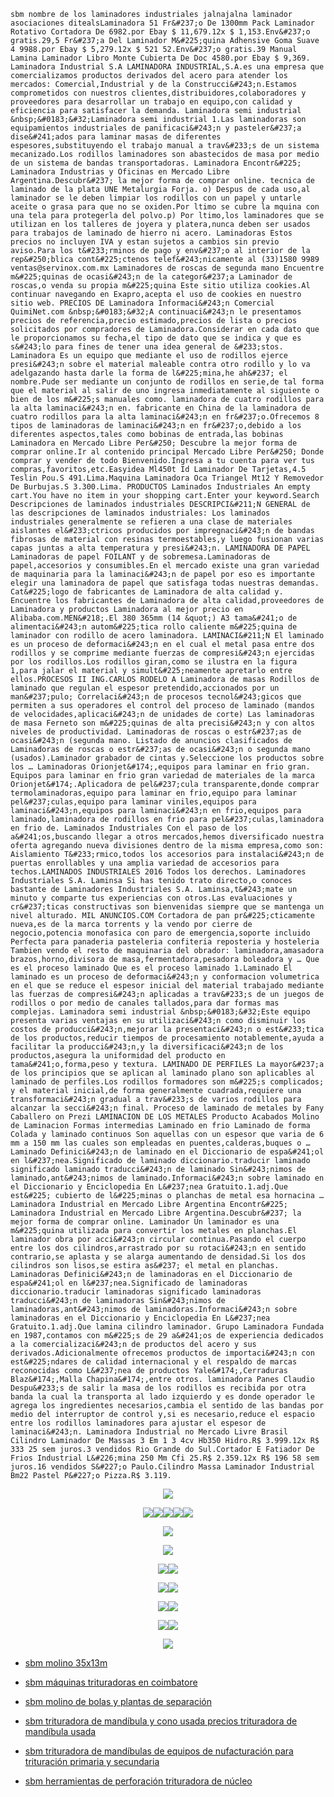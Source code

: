 
```
sbm nombre de los laminadores industriales jalnajalna laminador asociaciones ditealsLaminadora 51 Fr&#237;o De 1300mm Pack Laminador Rotativo Cortadora De 6982.por Ebay $ 11,679.12x $ 1,153.Env&#237;o gratis.29,5 Fr&#237;a Del Laminador M&#225;quina Adhensive Goma Suave 4 9988.por Ebay $ 5,279.12x $ 521 52.Env&#237;o gratis.39 Manual Lamina Laminador Libro Monte Cubierta De Doc 4580.por Ebay $ 9,369. Laminadora Industrial S.A LAMINADORA INDUSTRIAL,S.A.es una empresa que comercializamos productos derivados del acero para atender los mercados: Comercial,Industrial y de la Construcci&#243;n.Estamos comprometidos con nuestros clientes,distribuidores,colaboradores y proveedores para desarrollar un trabajo en equipo,con calidad y eficiencia para satisfacer la demanda. Laminadora semi industrial &nbsp;&#0183;&#32;Laminadora semi industrial 1.Las laminadoras son equipamientos industriales de panificaci&#243;n y pasteler&#237;a dise&#241;ados para laminar masas de diferentes espesores,substituyendo el trabajo manual a trav&#233;s de un sistema mecanizado.Los rodillos laminadores son abastecidos de masa por medio de un sistema de bandas transportadoras. Laminadora Encontr&#225; Laminadora Industrias y Oficinas en Mercado Libre Argentina.Descubr&#237; la mejor forma de comprar online. tecnica de laminado de la plata UNE Metalurgia Forja. o) Despus de cada uso,al laminador se le deben limpiar los rodillos con un papel y untarle aceite o grasa para que no se oxiden.Por ltimo se cubre la mquina con una tela para protegerla del polvo.p) Por ltimo,los laminadores que se utilizan en los talleres de joyera y platera,nunca deben ser usados para trabajos de laminado de hierro ni acero. Laminadoras Estos precios no incluyen IVA y estan sujetos a cambios sin previo aviso.Para los t&#233;rminos de pago y env&#237;o al interior de la rep&#250;blica cont&#225;ctenos telef&#243;nicamente al (33)1580 9989 ventas@servinox.com.mx Laminadores de roscas de segunda mano Encuentre m&#225;quinas de ocasi&#243;n de la categor&#237;a Laminador de roscas,o venda su propia m&#225;quina Este sitio utiliza cookies.Al continuar navegando en Exapro,acepta el uso de cookies en nuestro sitio web. PRECIOS DE Laminadora Informaci&#243;n Comercial QuimiNet.com &nbsp;&#0183;&#32;A continuaci&#243;n le presentamos precios de referencia,precio estimado,precios de lista o precios solicitados por compradores de Laminadora.Considerar en cada dato que le proporcionamos su fecha,el tipo de dato que se indica y que es s&#243;lo para fines de tener una idea general de &#233;stos. Laminadora Es un equipo que mediante el uso de rodillos ejerce presi&#243;n sobre el material maleable contra otro rodillo y lo va adelgazando hasta darle la forma de l&#225;mina,he ah&#237; el nombre.Pude ser mediante un conjunto de rodillos en serie,de tal forma que el material al salir de uno ingresa inmediatamente al siguiente o bien de los m&#225;s manuales como. laminadora de cuatro rodillos para la alta laminaci&#243;n en. fabricante en China de la laminadora de cuatro rodillos para la alta laminaci&#243;n en fr&#237;o.Ofrecemos 8 tipos de laminadoras de laminaci&#243;n en fr&#237;o,debido a los diferentes aspectos,tales como bobinas de entrada,las bobinas Laminadora en Mercado Libre Per&#250; Descubre la mejor forma de comprar online.Ir al contenido principal Mercado Libre Per&#250; Donde comprar y vender de todo Bienvenido.Ingresa a tu cuenta para ver tus compras,favoritos,etc.Easyidea Ml450t Id Laminador De Tarjetas,4.5 Teslin Pou.S 491.Lima.Maquina Laminadora Oca Triangel Mt12 Y Removedor De Burbujas.S 3.300.Lima. PRODUCTOS Laminados Industriales An empty cart.You have no item in your shopping cart.Enter your keyword.Search Descripciones de laminados industriales DESCRIPCI&#211;N GENERAL de las descripciones de laminados industriales: Los laminados industriales generalmente se refieren a una clase de materiales aislantes el&#233;ctricos producidos por impregnaci&#243;n de bandas fibrosas de material con resinas termoestables,y luego fusionan varias capas juntas a alta temperatura y presi&#243;n. LAMINADORA DE PAPEL Laminadoras de papel FOILANT y de sobremesa.Laminadoras de papel,accesorios y consumibles.En el mercado existe una gran variedad de maquinaria para la laminaci&#243;n de papel por eso es importante elegir una laminadora de papel que satisfaga todas nuestras demandas. Cat&#225;logo de fabricantes de Laminadora de alta calidad y. Encuentre los fabricantes de Laminadora de alta calidad,proveedores de Laminadora y productos Laminadora al mejor precio en Alibaba.com.MEN&#218;.El 380 365mm (14 &quot;) A3 tama&#241;o de alimentaci&#243;n autom&#225;tica rollo caliente m&#225;quina de laminador con rodillo de acero laminadora. LAMINACI&#211;N El laminado es un proceso de deformaci&#243;n en el cual el metal pasa entre dos rodillos y se comprime mediante fuerzas de compresi&#243;n ejercidas por los rodillos.Los rodillos giran,como se ilustra en la figura 1,para jalar el material y simult&#225;neamente apretarlo entre ellos.PROCESOS II ING.CARLOS RODELO A Laminadora de masas Rodillos de laminado que regulan el espesor pretendido,accionados por un man&#237;pulo; Correlaci&#243;n de procesos tecnol&#243;gicos que permiten a sus operadores el control del proceso de laminado (mandos de velocidades,aplicaci&#243;n de unidades de corte) Las laminadoras de masa Ferneto son m&#225;quinas de alta precisi&#243;n y con altos niveles de productividad. Laminadoras de roscas o estr&#237;as de ocasi&#243;n (segunda mano. Listado de anuncios clasificados de Laminadoras de roscas o estr&#237;as de ocasi&#243;n o segunda mano (usados).Laminador grabador de cintas y.Seleccione los productos sobre los … Laminadoras Orionjet&#174;,equipos para laminar en frio gran. Equipos para laminar en frio gran variedad de materiales de la marca Orionjet&#174;.Aplicadora de pel&#237;cula transparente,donde comprar termolaminadoras,equipo para laminar en frio,equipo para laminar pel&#237;culas,equipo para laminar viniles,equipos para laminaci&#243;n,equipos para laminaci&#243;n en frio,equipos para laminado,laminadora de rodillos en frio para pel&#237;culas,laminadora en frio de. Laminados Industriales Con el paso de los a&#241;os,buscando llegar a otros mercados,hemos diversificado nuestra oferta agregando nueva divisiones dentro de la misma empresa,como son: Aislamiento T&#233;rmico,todos los accesorios para instalaci&#243;n de puertas enrollables y una amplia variedad de accesorios para techos.LAMINADOS INDUSTRIALES 2016 Todos los derechos. Laminadores Industriales S.A. Laminsa Si has tenido trato directo,o conoces bastante de Laminadores Industriales S.A. Laminsa,t&#243;mate un minuto y comparte tus experiencias con otros.Las evaluaciones y cr&#237;ticas constructivas son bienvenidas siempre que se mantenga un nivel alturado. MIL ANUNCIOS.COM Cortadora de pan pr&#225;cticamente nueva,es de la marca torrents y la vendo por cierre de negocio,potencia monofasica con paro de emergencia,soporte incluido Perfecta para panaderia pasteleria confiteria reposteria y hosteleria Tambien vendo el resto de maquinaria del obrador: laminadora,amasadora brazos,horno,divisora de masa,fermentadora,pesadora boleadora y … Que es el proceso laminado Que es el proceso laminado 1.Laminado El laminado es un proceso de deformaci&#243;n y conformacion volumetrica en el que se reduce el espesor inicial del material trabajado mediante las fuerzas de compresi&#243;n aplicadas a trav&#233;s de un juegos de rodillos o por medio de canales tallados,para dar formas mas complejas. Laminadora semi industrial &nbsp;&#0183;&#32;Este equipo presenta varias ventajas en su utilizaci&#243;n como disminuir los costos de producci&#243;n,mejorar la presentaci&#243;n o est&#233;tica de los productos,reducir tiempos de procesamiento notablemente,ayuda a facilitar la producci&#243;n,y la diversificaci&#243;n de los productos,asegura la uniformidad del producto en tama&#241;o,forma,peso y textura. LAMINADO DE PERFILES La mayor&#237;a de los principios que se aplican al laminado plano son aplicables al laminado de perfiles.Los rodillos formadores son m&#225;s complicados; y el material inicial,de forma generalmente cuadrada,requiere una transformaci&#243;n gradual a trav&#233;s de varios rodillos para alcanzar la secci&#243;n final. Proceso de laminado de metales by Fany Caballero on Prezi LAMINACION DE LOS METALES Producto Acabados Molino de Laminacion Formas intermedias Laminado en frio Laminado de forma Colada y laminado continuos Son aquellas con un espesor que varia de 6 mm a 150 mm las cuales son empleadas en puentes,calderas,buques o … Laminado Definici&#243;n de laminado en el Diccionario de espa&#241;ol en l&#237;nea.Significado de laminado diccionario.traducir laminado significado laminado traducci&#243;n de laminado Sin&#243;nimos de laminado,ant&#243;nimos de laminado.Informaci&#243;n sobre laminado en el Diccionario y Enciclopedia En L&#237;nea Gratuito.1.adj.Que est&#225; cubierto de l&#225;minas o planchas de metal esa hornacina … Laminadora Industrial en Mercado Libre Argentina Encontr&#225; Laminadora Industrial en Mercado Libre Argentina.Descubr&#237; la mejor forma de comprar online. Laminador Un laminador es una m&#225;quina utilizada para convertir los metales en planchas.El laminador obra por acci&#243;n circular continua.Pasando el cuerpo entre los dos cilindros,arrastrado por su rotaci&#243;n en sentido contrario,se aplasta y se alarga aumentando de densidad.Si los dos cilindros son lisos,se estira as&#237; el metal en planchas. Laminadoras Definici&#243;n de laminadoras en el Diccionario de espa&#241;ol en l&#237;nea.Significado de laminadoras diccionario.traducir laminadoras significado laminadoras traducci&#243;n de laminadoras Sin&#243;nimos de laminadoras,ant&#243;nimos de laminadoras.Informaci&#243;n sobre laminadoras en el Diccionario y Enciclopedia En L&#237;nea Gratuito.1.adj.Que lamina cilindro laminador. Grupo Laminadora Fundada en 1987,contamos con m&#225;s de 29 a&#241;os de experiencia dedicados a la comercializaci&#243;n de productos del acero y sus derivados.Adicionalmente ofrecemos productos de importaci&#243;n con est&#225;ndares de calidad internacional y el respaldo de marcas reconocidas como L&#237;nea de productos Yale&#174;,Cerraduras Blaz&#174;,Malla Chapina&#174;,entre otros. laminadora Panes Claudio Despu&#233;s de salir la masa de los rodillos es recibida por otra banda la cual la transporta al lado izquierdo y es donde operador le agrega los ingredientes necesarios,cambia el sentido de las bandas por medio del interruptor de control y,si es necesario,reduce el espacio entre los rodillos laminadores para ajustar el espesor de laminaci&#243;n. Laminadora Industrial no Mercado Livre Brasil Cilindro Laminador De Massas 3 Em 1 3 4cv Hb350 Hidro.R$ 3.999.12x R$ 333 25 sem juros.3 vendidos Rio Grande do Sul.Cortador E Fatiador De Frios Industrial L&#226;mina 250 Mm Cfi 25.R$ 2.359.12x R$ 196 58 sem juros.16 vendidos S&#227;o Paulo.Cilindro Massa Laminador Industrial Bm22 Pastel P&#227;o Pizza.R$ 3.119. 
```

<div align="center">

<a href="https://es-crusher.shibang-china.com/github&k=sbm+nombre+de+los+laminadores+industriales+jalnajalna+laminador+asociaciones+diteals"><img src="https://static.shibang-china.com/es/crusher/logo.jpg"></a>

<a href="https://es-crusher.shibang-china.com/github&k=sbm+nombre+de+los+laminadores+industriales+jalnajalna+laminador+asociaciones+diteals"><img src="https://static.shibang-china.com/es/crusher/index.jpg"></a><a href="https://es-crusher.shibang-china.com/material.htmlgithub&k=sbm+nombre+de+los+laminadores+industriales+jalnajalna+laminador+asociaciones+diteals"><img src="https://static.shibang-china.com/es/crusher/material.jpg"></a><a href="https://es-crusher.shibang-china.com/application.htmlgithub&k=sbm+nombre+de+los+laminadores+industriales+jalnajalna+laminador+asociaciones+diteals"><img src="https://static.shibang-china.com/es/crusher/application.jpg"></a><a href="https://es-crusher.shibang-china.com/aboutus.htmlgithub&k=sbm+nombre+de+los+laminadores+industriales+jalnajalna+laminador+asociaciones+diteals"><img src="https://static.shibang-china.com/es/crusher/aboutus.jpg"></a><a href="https://es-crusher.shibang-china.com/contact.htmlgithub&k=sbm+nombre+de+los+laminadores+industriales+jalnajalna+laminador+asociaciones+diteals"><img src="https://static.shibang-china.com/es/crusher/contact.jpg"></a>

<a href="https://es-crusher.shibang-china.com/github&k=sbm+nombre+de+los+laminadores+industriales+jalnajalna+laminador+asociaciones+diteals"><img src="https://static.shibang-china.com/es/crusher/banner.jpg"></a>

<a href="https://swt.shibang-china.com/github&k=sbm+nombre+de+los+laminadores+industriales+jalnajalna+laminador+asociaciones+diteals"><img src="https://static.shibang-china.com/es/crusher/text.jpg"></a>

<a href="https://swt.shibang-china.com/github&k=sbm+nombre+de+los+laminadores+industriales+jalnajalna+laminador+asociaciones+diteals"><img src="https://static.shibang-china.com/es/crusher/chat.jpg"></a><a href="https://es-crusher.shibang-china.com/contact.htmlgithub&k=sbm+nombre+de+los+laminadores+industriales+jalnajalna+laminador+asociaciones+diteals"><img src="https://static.shibang-china.com/es/crusher/message.jpg"></a>

<a href="https://es-crusher.shibang-china.com/products/pe.htmlgithub&k=sbm+nombre+de+los+laminadores+industriales+jalnajalna+laminador+asociaciones+diteals"><img src="https://static.shibang-china.com/es/crusher/pe.jpg"></a><a href="https://es-crusher.shibang-china.com/products/pf.htmlgithub&k=sbm+nombre+de+los+laminadores+industriales+jalnajalna+laminador+asociaciones+diteals"><img src="https://static.shibang-china.com/es/crusher/pf.jpg"></a>

<a href="https://es-crusher.shibang-china.com/products/hpt.htmlgithub&k=sbm+nombre+de+los+laminadores+industriales+jalnajalna+laminador+asociaciones+diteals"><img src="https://static.shibang-china.com/es/crusher/hpt.jpg"></a><a href="https://es-crusher.shibang-china.com/products/vsi.htmlgithub&k=sbm+nombre+de+los+laminadores+industriales+jalnajalna+laminador+asociaciones+diteals"><img src="https://static.shibang-china.com/es/crusher/vsi.jpg"></a>

<a href="https://es-crusher.shibang-china.com/products/klv.htmlgithub&k=sbm+nombre+de+los+laminadores+industriales+jalnajalna+laminador+asociaciones+diteals"><img src="https://static.shibang-china.com/es/crusher/klv.jpg"></a><a href="https://es-crusher.shibang-china.com/products/portable.htmlgithub&k=sbm+nombre+de+los+laminadores+industriales+jalnajalna+laminador+asociaciones+diteals"><img src="https://static.shibang-china.com/es/crusher/portable.jpg"></a>

<a href="https://swt.shibang-china.com/github&k=sbm+nombre+de+los+laminadores+industriales+jalnajalna+laminador+asociaciones+diteals"><img src="https://static.shibang-china.com/es/crusher/case.jpg"></a>

</div>


* [sbm molino 35x13m](sbm%20molino%2035x13m.md)

* [sbm máquinas trituradoras en coimbatore](sbm%20m%C3%A1quinas%20trituradoras%20en%20coimbatore.md)

* [sbm molino de bolas y plantas de separación](sbm%20molino%20de%20bolas%20y%20plantas%20de%20separaci%C3%B3n.md)

* [sbm trituradora de mandíbula y cono usada precios trituradora de mandíbula usada](sbm%20trituradora%20de%20mand%C3%ADbula%20y%20cono%20usada%20precios%20trituradora%20de%20mand%C3%ADbula%20usada.md)

* [sbm trituradora de mandíbulas de equipos de nufacturación para trituración primaria y secundaria](sbm%20trituradora%20de%20mand%C3%ADbulas%20de%20equipos%20de%20nufacturaci%C3%B3n%20para%20trituraci%C3%B3n%20primaria%20y%20secundaria.md)

* [sbm herramientas de perforación trituradora de núcleo](sbm%20herramientas%20de%20perforaci%C3%B3n%20trituradora%20de%20n%C3%BAcleo.md)